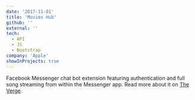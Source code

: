 ```yaml
---
date: '2017-11-01'
title: 'Movies Hub'
github: ''
external: ''
tech:
  - API
  - JS
  - Bootstrap
company: 'Apple'
showInProjects: true
---
```


Facebook Messenger chat bot extension featuring authentication and full song streaming from within the Messenger app. Read more about it on [The Verge](https://www.theverge.com/2017/10/5/16433770/facebook-messenger-apple-music-bot-song-streaming).
